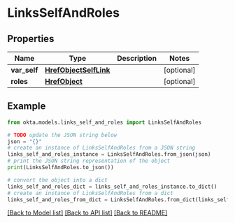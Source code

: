 # LinksSelfAndRoles


## Properties

Name | Type | Description | Notes
------------ | ------------- | ------------- | -------------
**var_self** | [**HrefObjectSelfLink**](HrefObjectSelfLink.md) |  | [optional] 
**roles** | [**HrefObject**](HrefObject.md) |  | [optional] 

## Example

```python
from okta.models.links_self_and_roles import LinksSelfAndRoles

# TODO update the JSON string below
json = "{}"
# create an instance of LinksSelfAndRoles from a JSON string
links_self_and_roles_instance = LinksSelfAndRoles.from_json(json)
# print the JSON string representation of the object
print(LinksSelfAndRoles.to_json())

# convert the object into a dict
links_self_and_roles_dict = links_self_and_roles_instance.to_dict()
# create an instance of LinksSelfAndRoles from a dict
links_self_and_roles_from_dict = LinksSelfAndRoles.from_dict(links_self_and_roles_dict)
```
[[Back to Model list]](../README.md#documentation-for-models) [[Back to API list]](../README.md#documentation-for-api-endpoints) [[Back to README]](../README.md)


